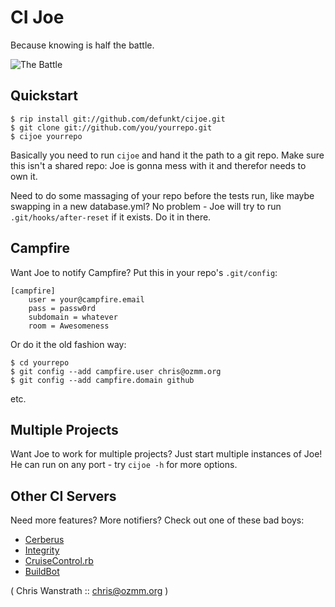 CI Joe
======

Because knowing is half the battle.

![The Battle](http://img.skitch.com/20090805-g4a2qhttwij8n2jr9t552efn3k.png)
 
Quickstart
----------
    
    $ rip install git://github.com/defunkt/cijoe.git
    $ git clone git://github.com/you/yourrepo.git
    $ cijoe yourrepo

Basically you need to run `cijoe` and hand it the path to a git 
repo. Make sure this isn't a shared repo: Joe is gonna mess with it
and therefor needs to own it.

Need to do some massaging of your repo before the tests run, like
maybe swapping in a new database.yml? No problem - Joe will try to
run `.git/hooks/after-reset` if it exists. Do it in there.


Campfire
--------

Want Joe to notify Campfire? Put this in your repo's `.git/config`:

    [campfire]
    	user = your@campfire.email
    	pass = passw0rd
    	subdomain = whatever
    	room = Awesomeness

Or do it the old fashion way:

    $ cd yourrepo
    $ git config --add campfire.user chris@ozmm.org
    $ git config --add campfire.domain github

etc.


Multiple Projects
-----------------

Want Joe to work for multiple projects? Just start multiple instances
of Joe! He can run on any port - try `cijoe -h` for more options.



Other CI Servers
----------------

Need more features? More notifiers? Check out one of these bad boys:

* [Cerberus](http://cerberus.rubyforge.org/)
* [Integrity](http://integrityapp.com/)
* [CruiseControl.rb](http://cruisecontrolrb.thoughtworks.com/)
* [BuildBot](http://buildbot.net/trac)

( Chris Wanstrath :: chris@ozmm.org )
